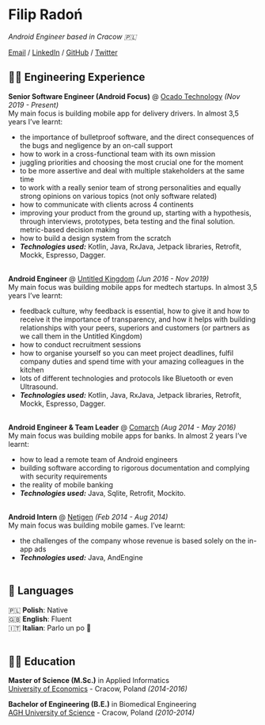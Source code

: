 # Filip Radoń

_Android Engineer based in Cracow 🇵🇱_ 

[Email](mailto:filip.radon@gmail.com) / [LinkedIn](https://www.linkedin.com/in/filipradon/) / [GitHub](https://github.com/filipradon/) / [Twitter](https://twitter.com/filipradon/)


## 🧑‍💻 Engineering Experience

**Senior Software Engineer (Android Focus)** @ [Ocado Technology](https://www.ocadogroup.com/about-us/ocado-technology/) _(Nov 2019 - Present)_ <br>
My main focus is building mobile app for delivery drivers.
In almost 3,5 years I’ve learnt:  
- the importance of bulletproof software, and the direct consequences of the bugs and negligence by an on-call support 
- how to work in a cross-functional team with its own mission 
- juggling priorities and choosing the most crucial one for the moment  
- to be more assertive and deal with multiple stakeholders at the same time 
- to work with a really senior team of strong personalities and equally strong opinions on various topics (not only software related) 
- how to communicate with clients across 4 continents 
- improving your product from the ground up, starting with a hypothesis, through interviews, prototypes, beta testing and the final solution. 
metric-based decision making 
- how to build a design system from the scratch 
- **_Technologies used:_** Kotlin, Java, RxJava, Jetpack libraries, Retrofit, Mockk, Espresso, Dagger.
<br><br>

**Android Engineer** @ [Untitled Kingdom](https://www.untitledkingdom.com/) _(Jun 2016 - Nov 2019)_ <br>
My main focus was building mobile apps for medtech startups.
In almost 3,5 years I’ve learnt:  
- feedback culture, why feedback is essential, how to give it and how to receive it 
the importance of transparency, and how it helps with building relationships with your peers, superiors and customers (or partners as we call them in the Untitled Kingdom)   
- how to conduct recruitment sessions
- how to organise yourself so you can meet project deadlines, fulfil company duties and spend time with your amazing colleagues in the kitchen  
- lots of different technologies and protocols like Bluetooth or even Ultrasound. 
- **_Technologies used:_** Kotlin, Java, RxJava, Jetpack libraries, Retrofit, Mockk, Espresso, Dagger.
<br><br>

**Android Engineer & Team Leader** @ [Comarch](https://www.comarch.pl/) _(Aug 2014 - May 2016)_ <br>
My main focus was building mobile apps for banks.
In almost 2 years I’ve learnt:  
- how to lead a remote team of Android engineers 
- building software according to rigorous documentation and complying with security requirements 
- the reality of mobile banking 
- **_Technologies used:_** Java, Sqlite, Retrofit, Mockito.
<br><br>

**Android Intern** @ [Netigen](https://netigen.eu/) _(Feb 2014 - Aug 2014)_ <br>
My main focus was building mobile games.
I’ve learnt:  
- the challenges of the company whose revenue is based solely on the in-app ads 
- **_Technologies used:_** Java, AndEngine
<br><br>

## 💬 Languages

🇵🇱 **Polish**: Native <br>
🇬🇧 **English**: Fluent <br>
🇮🇹 **Italian**: Parlo un po 🤌
<br><br>

## 👨‍🎓 Education

**Master of Science (M.Sc.)** in Applied Informatics <br>
[University of Economics](https://uek.krakow.pl/) - Cracow, Poland _(2014-2016)_

**Bachelor of Engineering (B.E.)** in Biomedical Engineering<br>
[AGH University of Science](https://www.agh.edu.pl/en/) - Cracow, Poland _(2010-2014)_
